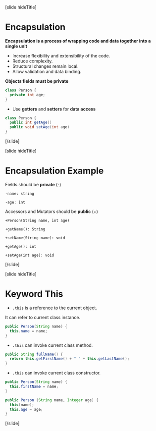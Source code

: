 [slide hideTitle]
# Encapsulation

**Encapsulation is a process of wrapping code and data together into a single unit**
- Increase flexibility and extensibility of the code.
- Reduce complexity.
- Structural changes remain local.
- Allow validation and data binding.

**Objects fields must be private**

```java
class Person {
  private int age;
} 
```
- Use **getters** and **setters** for **data access**

```java
class Person {
  public int getAge()
  public void setAge(int age)
}
```
[/slide]

[slide hideTitle]

# Encapsulation Example

Fields should be **private** (-)

`-name: string`

`-age: int`

Accessors and Mutators should be **public** (+)

`+Person(String name, int age)`

`+getName(): String`

`+setName(String name): void`

`+getAge(): int`

`+setAge(int age): void`

[/slide]

[slide hideTitle]
# Keyword This 

- `.this` is a reference to the current object.

It can refer to current class instance.

```java
public Person(String name) {
  this.name = name;
}
```

- `.this` can invoke current class method.

```java
public String fullName() {
  return this.getFirstName() + " " + this.getLastName();
}
```

- `.this` can invoke current class constructor.

```java
public Person(String name) {
  this.firstName = name;
}
```
```java
public Person (String name, Integer age) {
  this(name);
  this.age = age;
}
```
[/slide]
